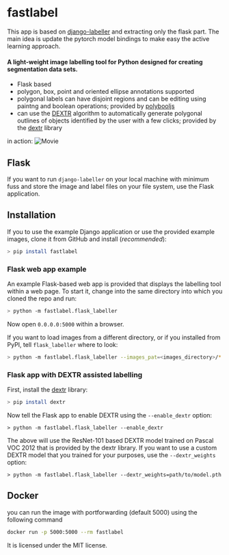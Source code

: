 # fastlabel

This app is based on [django-labeller](https://github.com/Britefury/django-labeller) and extracting only the flask part.
The main idea is update the pytorch model bindings to make easy the active learning approach.

#### A light-weight image labelling tool for Python designed for creating segmentation data sets.

- Flask based
- polygon, box, point and oriented ellipse annotations supported
- polygonal labels can have disjoint regions and can be editing using paintng and boolean operations; provided by
  [polybooljs](https://github.com/voidqk/polybooljs)
- can use the [DEXTR](http://people.ee.ethz.ch/~cvlsegmentation/dextr/) algorithm to automatically generate
  polygonal outlines of objects identified by the user with a few clicks; provided by the
  [dextr](https://github.com/Britefury/dextr) library


in action:
![Movie](doc/dextr_boolean_cleanup_v1_small.gif "in action")

## Flask

If you want to run `django-labeller` on your local machine with minimum fuss and store the image and
label files on your file system, use the Flask application.

## Installation

If you to use the example Django application or use the provided example images, clone it from GitHub and
install (*recommended*): 

```bash
> pip install fastlabel
```

### Flask web app example

An example Flask-based web app is provided that displays the labelling tool within a web page. To start it,
change into the same directory into which you cloned the repo and run:
 
```bash
> python -m fastlabel.flask_labeller 
```

Now open `0.0.0.0:5000` within a browser.

If you want to load images from a different directory, or if you installed from PyPI, tell `flask_labeller`
where to look:

```bash
> python -m fastlabel.flask_labeller --images_pat=<images_directory>/*.<jpg|png>
```


### Flask app with DEXTR assisted labelling

First, install the [dextr](https://github.com/Britefury/dextr) library:

```bash
> pip install dextr
```

Now tell the Flask app to enable DEXTR using the `--enable_dextr` option:

```shell script
> python -m fastlabel.flask_labeller --enable_dextr
```
 
The above will use the ResNet-101 based DEXTR model trained on Pascal VOC 2012 that is provided by
the dextr library. 
If you want to use a custom DEXTR model that you trained for your purposes, use the `--dextr_weights` option:

```shell script
> python -m fastlabel.flask_labeller --dextr_weights=path/to/model.pth
```

## Docker

you can run the image with portforwarding (default 5000) using the following command

```bash
docker run -p 5000:5000 --rm fastlabel 
```

It is licensed under the MIT license.
